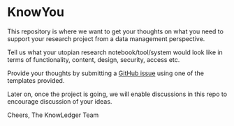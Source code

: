# KnowYou
This repository is where we want to get your thoughts on what you need to support your research project from a data management perspective.

Tell us what your utopian research notebook/tool/system would look like in terms of functionality, content, design, security, access etc.

Provide your thoughts by submitting a [GitHub issue](https://github.com/KnowLedgerProject/KnowYou/issues) using one of the templates provided.

Later on, once the project is going, we will enable discussions in this repo to encourage discussion of your ideas.

Cheers, The KnowLedger Team
